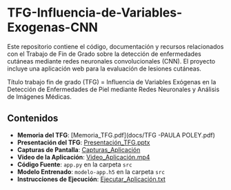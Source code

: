 # TFG-Influencia-de-Variables-Exogenas-CNN
Este repositorio contiene el código, documentación y recursos relacionados con el Trabajo de Fin de Grado sobre la detección de enfermedades cutáneas mediante redes neuronales convolucionales (CNN). El proyecto incluye una aplicación web para la evaluación de lesiones cutáneas.

Título trabajo fin de grado (TFG) = Influencia de Variables Exógenas en la Detección de Enfermedades de Piel mediante Redes Neuronales y Análisis de Imágenes Médicas.

## Contenidos

- **Memoria del TFG**: [Memoria_TFG.pdf](docs/TFG -PAULA POLEY.pdf)
- **Presentación del TFG**: [Presentación_TFG.pptx](docs/Presentación_TFG.pptx)
- **Capturas de Pantalla**: [Capturas_Aplicación](docs/Capturas_Aplicación/)
- **Video de la Aplicación**: [Video_Aplicación.mp4](docs/Video_Aplicación.mp4)
- **Código Fuente**: `app.py` en la carpeta `src`
- **Modelo Entrenado**: `modelo-app.h5` en la carpeta `src`
- **Instrucciones de Ejecución**: [Ejecutar_Aplicación.txt](Ejecutar_Aplicación.txt)


